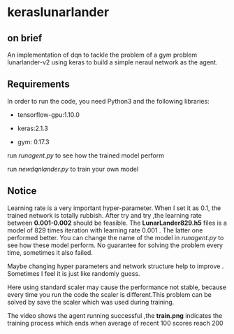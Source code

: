 # keraslunarlander  
##  on brief
An implementation of dqn to tackle the problem of a gym problem lunarlander-v2
 using keras to build a simple neraul network as the agent.
## Requirements
In order to run the code, you need Python3 and the following libraries:
* tensorflow-gpu:1.10.0
 
* keras:2.1.3
 
* gym: 0.17.3
 
 
run _runagent.py_ to see how the trained model perform

run _newdqnlander.py_ to train your own model

##  Notice ##
  Learning rate is a very important hyper-parameter. When I set it as 0.1, the trained network is totally rubbish. After try and try ,the learning rate between **0.001-0.002** should be feasible. The **LunarLander829.h5** files  is a model of 829 times iteration with learning rate 0.001 . The latter one performed better. You can change the name of the model in _runagent.py_ to see how these model perform. No guarantee for solving the problem every time, sometimes it also failed.

Maybe changing hyper parameters and network structure help to improve . Sometimes I feel it is just like randomly guess.

Here using standard scaler may cause the performance not stable, because every time you run the code the scaler is different.This problem can be solved by save the scaler which was used during training.

The video shows the agent running successful ,the **train.png** indicates the training process which ends when average of recent 100 scores reach 200
